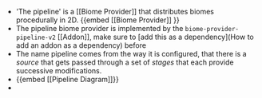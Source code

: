 - 'The pipeline' is a [[Biome Provider]] that distributes biomes procedurally in 2D.
  {{embed [[Biome Provider]] }}
- The pipeline biome provider is implemented by the `biome-provider-pipeline-v2` [[Addon]], make sure to [add this as a dependency](How to add an addon as a dependency) before
- The name pipeline comes from the way it is configured, that there is a *source* that gets passed through a set of *stages* that each provide successive modifications.
- {{embed [[Pipeline Diagram]]}}
-